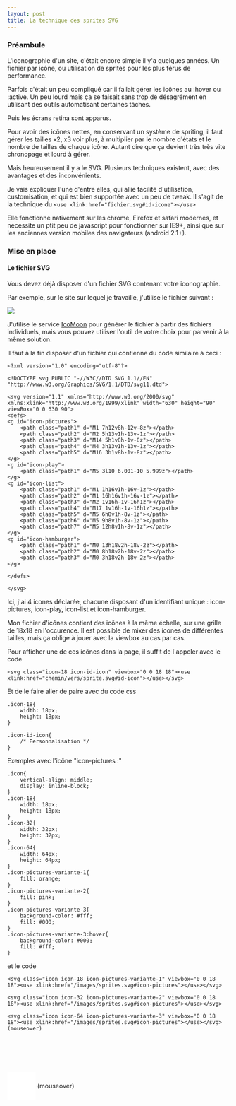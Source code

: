 ```yaml
---
layout: post
title: La technique des sprites SVG
---
```


### Préambule

L'iconographie d'un site, c'était encore simple il y'a quelques années. Un fichier par icône, ou utilisation de sprites pour les plus férus de performance.

Parfois c'était un peu compliqué car il fallait gérer les icônes au :hover ou :active. Un peu lourd mais ça se faisait sans trop de désagrément en utilisant des outils automatisant certaines tâches.

Puis les écrans retina sont apparus.

Pour avoir des icônes nettes, en conservant un système de spriting, il faut gérer les tailles x2, x3 voir plus, à multiplier par le nombre d'états et le nombre de tailles de chaque icône. Autant dire que ça devient très très vite chronopage et lourd à gérer.

Mais heureusement il y a le SVG. Plusieurs techniques existent, avec des avantages et des inconvénients.

Je vais expliquer l'une d'entre elles, qui allie facilité d'utilisation, customisation, et qui est bien supportée avec un peu de tweak. Il s'agit de la technique du ``<use xlink:href="fichier.svg#id-icone"></use>``

Elle fonctionne nativement sur les chrome, Firefox et safari modernes, et nécessite un ptit peu de javascript pour fonctionner sur IE9+, ainsi que sur les anciennes version mobiles des navigateurs (android 2.1+).

### Mise en place

#### Le fichier SVG

Vous devez déjà disposer d'un fichier SVG contenant votre iconographie.

Par exemple, sur le site sur lequel je travaille, j'utilise le fichier suivant : 

![](https://www.academiedugout.fr/bundles/udgweb/img/sprites-18px.svg)

J'utilise le service [IcoMoon](https://icomoon.io/app/#/select) pour générer le fichier à partir des fichiers individuels, mais vous pouvez utiliser l'outil de votre choix pour parvenir à la même solution.

Il faut à la fin disposer d'un fichier qui contienne du code similaire à ceci :

	<?xml version="1.0" encoding="utf-8"?>
	
	<!DOCTYPE svg PUBLIC "-//W3C//DTD SVG 1.1//EN" "http://www.w3.org/Graphics/SVG/1.1/DTD/svg11.dtd">

	<svg version="1.1" xmlns="http://www.w3.org/2000/svg" xmlns:xlink="http://www.w3.org/1999/xlink" width="630" height="90" viewBox="0 0 630 90">
	<defs>
	<g id="icon-pictures">
		<path class="path1" d="M1 7h12v8h-12v-8z"></path>
		<path class="path2" d="M2 5h13v1h-13v-1z"></path>
		<path class="path3" d="M14 5h1v8h-1v-8z"></path>
		<path class="path4" d="M4 3h13v1h-13v-1z"></path>
		<path class="path5" d="M16 3h1v8h-1v-8z"></path>
	</g>
	<g id="icon-play">
		<path class="path1" d="M5 3l10 6.001-10 5.999z"></path>
	</g>
	<g id="icon-list">
		<path class="path1" d="M1 1h16v1h-16v-1z"></path>
		<path class="path2" d="M1 16h16v1h-16v-1z"></path>
		<path class="path3" d="M2 1v16h-1v-16h1z"></path>
		<path class="path4" d="M17 1v16h-1v-16h1z"></path>
		<path class="path5" d="M5 6h8v1h-8v-1z"></path>
		<path class="path6" d="M5 9h8v1h-8v-1z"></path>
		<path class="path7" d="M5 12h8v1h-8v-1z"></path>
	</g>
	<g id="icon-hamburger">
		<path class="path1" d="M0 13h18v2h-18v-2z"></path>
		<path class="path2" d="M0 8h18v2h-18v-2z"></path>
		<path class="path3" d="M0 3h18v2h-18v-2z"></path>
	</g>

	</defs>

	</svg>


Ici, j'ai 4 icones déclarée, chacune disposant d'un identifiant unique : icon-pictures, icon-play, icon-list et icon-hamburger.

Mon fichier d'icônes contient des icônes à la même échelle, sur une grille de 18x18 en l'occurence. Il est possible de mixer des icones de différentes tailles, mais ça oblige à jouer avec la viewbox au cas par cas.

Pour afficher une de ces icônes dans la page, il suffit de l'appeler avec le code

    <svg class="icon-18 icon-id-icon" viewbox="0 0 18 18"><use xlink:href="chemin/vers/sprite.svg#id-icon"></use></svg>
    

Et de le faire aller de paire avec du code css
    
    .icon-18{
        width: 18px;
        height: 18px;
    }
    
    .icon-id-icon{
    	/* Personnalisation */
    }

Exemples avec l'icône "icon-pictures :"

<style>
.icon{
vertical-align: middle;
display: inline-block;
}
.icon-18{
width: 18px;
height: 18px;
}
.icon-32{
width: 32px;
height: 32px;
}
.icon-64{
width: 64px;
height: 64px;
}
.icon-pictures-variante-1{
fill: orange;
}
.icon-pictures-variante-2{
fill: pink;
}
.icon-pictures-variante-3{
background-color: #fff;
fill: #000;
}
.icon-pictures-variante-3:hover{
background-color: #000;
fill: #fff;
}
</style>


	.icon{
		vertical-align: middle;
		display: inline-block;
	}
	.icon-18{
		width: 18px;
		height: 18px;
	}
	.icon-32{
		width: 32px;
		height: 32px;
	}
	.icon-64{
		width: 64px;
		height: 64px;
	}
	.icon-pictures-variante-1{
		fill: orange;
	}
	.icon-pictures-variante-2{
		fill: pink;
	}
	.icon-pictures-variante-3{
		background-color: #fff;
		fill: #000;
	}
	.icon-pictures-variante-3:hover{
		background-color: #000;
		fill: #fff;
	}

et le code 

	<svg class="icon icon-18 icon-pictures-variante-1" viewbox="0 0 18 18"><use xlink:href="/images/sprites.svg#icon-pictures"></use></svg>
	
	<svg class="icon icon-32 icon-pictures-variante-2" viewbox="0 0 18 18"><use xlink:href="/images/sprites.svg#icon-pictures"></use></svg>
	
	<svg class="icon icon-64 icon-pictures-variante-3" viewbox="0 0 18 18"><use xlink:href="/images/sprites.svg#icon-pictures"></use></svg> (mouseover)




<svg class="icon icon-18 icon-pictures-variante-1" viewbox="0 0 18 18"><use xlink:href="/images/sprites.svg#icon-pictures"></use></svg>

<svg class="icon icon-32 icon-pictures-variante-2" viewbox="0 0 18 18"><use xlink:href="/images/sprites.svg#icon-pictures"></use></svg>

<svg class="icon icon-64 icon-pictures-variante-3" viewbox="0 0 18 18"><use xlink:href="/images/sprites.svg#icon-pictures"></use></svg> (mouseover)


